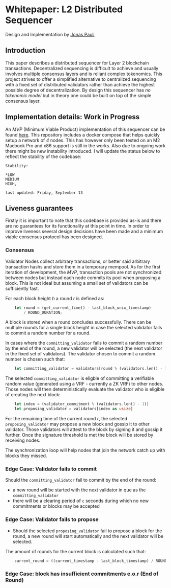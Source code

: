 # Whitepaper: L2 Distributed Sequencer
Design and Implementation by [Jonas Pauli](https://www.linkedin.com/in/jonas-pauli/)
## Introduction
This paper describes a distributed sequencer for Layer 2 blockchain transactions. Decentralized sequencing is difficult to achieve and usually involves multiple consensus layers and is reliant complex tokenomics. This project strives to offer a simplified alternative to centralized sequencing with a fixed set of distributed validators rather than achieve the highest possible degree of decentralization. By design this sequencer has *no tokenomic model* but in theory one could be built on top of the simple consensus layer.

## Implementation details: Work in Progress
An *MVP* (Minimum Viable Product) implementation of this sequencer can be found [here](https://github.com/jonas089/l2-sequencer).
This repository includes a docker compose that helps quickly setup a network of *4* nodes. This has however only been tested
on an M2 Macbook Pro and x86 support is still in the works. Also due to ongoing work there might be new instability introduced.
I will update the status below to reflect the stability of the codebase:

```
Stability: 

*LOW
MEDIUM
HIGH, 

last updated: Friday, September 13
```


## Liveness guarantees
Firstly it is important to note that this codebase is provided as-is and there are no guarantees for its functionality at this point in time.
In order to improve liveness several design decisions have been made and a minimum viable consensus protocol has been designed.

### Consensus
Validator Nodes collect arbitrary transactions, or better said arbitrary transaction hashs and store them in a temporary mempool. As for the first iteration of development, the *MVP*, transaction pools are not synchronized between nodes but instead each node commits its pool when proposing a block. This is not ideal but assuming a small set of validators can be sufficiently fast. 

For each block height *h* a round *r* is defined as:

```rust
    let round = (get_current_time() - last_block_unix_timestamp)
        / ROUND_DURATION;
```

A block is stored when a round concludes successfully. There can be multiple rounds for a single block height in case the selected validator fails to commit a random number for a round.

In cases where the `committing_validator` fails to commit a random number by the end of the round, a new validator will be selected (the next validator in the fixed set of validators). The validator chosen to commit a random number is chosen such that:

```rust
    let committing_validator = validators[round % (validators.len() - 1)]
```

The selected `committing_validator` is eligble of committing a verifiable random value (generated using a VRF - currently a ZK VRF) to other nodes. Those nodes will then deterministically evaluate the validator who is eligible of creating the next block:

```rust
    let index = (validator_commitment % (validators.len() - 1))
    let proposing_validator = validators[index as usize]
```

For the remaining time of the current round *r*, the selected `proposing_validator` may propose a new block and gossip it to other validator. Those validators will attest to the block by signing it and gossip it further. Once the signature threshold is met the block will be stored by receiving nodes. 

The synchronization loop will help nodes that join the network catch up with blocks they missed.

### Edge Case: Validator fails to commit
Should the `committing_validator` fail to commit by the end of the round:

- a new round will be started with the next validator in que as the `committing_validator`
- there will be a clearing period of `c` seconds during which no new commitments or blocks may be accepted

### Edge Case: Validator fails to propose
- Should the selected `proposing_validator` fail to propose a block for the round, a new round will start automatically and the next validator will be selected. 

The amount of rounds for the current block is calculated such that:

```rust
    current_round = ((current_timestamp - last_block_timestamp) / ROUND_DURATION) + 1
```


### Edge Case: block has insufficient commitments e.o.r (End of Round)